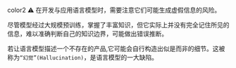 <br/>color2
⚠️ 在开发与应用语言模型时，需要注意它们可能生成虚假信息的风险。

尽管模型经过大规模预训练，掌握了丰富知识，但它实际上并没有完全记住所见的信息，难以准确判断自己的知识边界，可能做出错误推断。

若让语言模型描述一个不存在的产品,它可能会自行构造出似是而非的细节。这被称为`“幻觉”(Hallucination)`，是语言模型的一大缺陷。

<br/>

